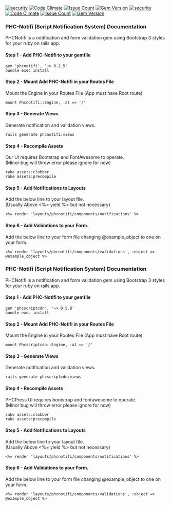 [![security](https://hakiri.io/github/PHCNetworks/phc-notifi/master.svg)](https://hakiri.io/github/PHCNetworks/phc-notifi/master)
[![Code Climate](https://codeclimate.com/github/PHCNetworks/phc-notifi/badges/gpa.svg)](https://codeclimate.com/github/PHCNetworks/phc-notifi)
[![Issue Count](https://codeclimate.com/github/PHCNetworks/phc-notifi/badges/issue_count.svg)](https://codeclimate.com/github/PHCNetworks/phc-notifi)
[![Gem Version](https://badge.fury.io/rb/phcnotifi.svg)](https://badge.fury.io/rb/phcnotifi)
  [![security](https://hakiri.io/github/PHCNetworks/phc-notifi/master.svg)](https://hakiri.io/github/PHCNetworks/phc-notifi/master)
[![Code Climate](https://codeclimate.com/github/PHCNetworks/phc-notifi/badges/gpa.svg)](https://codeclimate.com/github/PHCNetworks/phc-notifi)
[![Issue Count](https://codeclimate.com/github/PHCNetworks/phc-notifi/badges/issue_count.svg)](https://codeclimate.com/github/PHCNetworks/phc-notifi)
[![Gem Version](https://badge.fury.io/rb/phcnotifi.svg)](https://badge.fury.io/rb/phcnotifi)
  
### PHC-Notifi (Script Notification System) Documentation
PHCNotifi is a notification and form validation gem using Bootstrap 3 styles for your ruby on rails app.
  
#### Step 1 - Add PHC-Notifi to your gemfile  
  
	gem 'phcnotifi', '~> 0.2.5'
	bundle exec install  
  
#### Step 2 - Mount Add PHC-Notifi in your Routes File  
Mount the Engine in your Routes File (App must have Root route)  
  
	mount Phcnotifi::Engine, :at => '/'  
  
#### Step 3 - Generate Views  
Generate notification and validation views.    
  
	rails generate phcnotifi:views
  
#### Step 4 - Recompile Assets  
Our UI requires Bootstrap and FontAwesome to operate.  
(Minor bug will throw error please ignore for now)  
  
	rake assets:clobber
	rake assets:precompile  
  
#### Step 5 - Add Notifications to Layouts
Add the below line to your layout file.  
(Usually Above <%= yield %> but not necessary)
  
	<%= render 'layouts/phcnotifi/components/notifications' %>
  
#### Step 6 - Add Validations to your Form.
Add the below line to your form file changing @example_object to one on your form.  

	<%= render 'layouts/phcnotifi/components/validations', :object => @example_object %>

### PHC-Notifi (Script Notification System) Documentation
PHCNotifi is a notification and form validation gem using Bootstrap 3 styles for your ruby on rails app.
  
#### Step 1 - Add PHC-Notifi to your gemfile  
  
	gem 'phcscriptcdn', '~> 0.5.8'
	bundle exec install  
  
#### Step 2 - Mount Add PHC-Notifi in your Routes File  
Mount the Engine in your Routes File (App must have Root route)  
  
	mount Phcscriptcdn::Engine, :at => '/'  
  
#### Step 3 - Generate Views  
Generate notification and validation views.    
  
	rails generate phcscriptcdn:views
  
#### Step 4 - Recompile Assets  
PHCPress UI requires bootstrap and fontawesome to operate.  
(Minor bug will throw error please ignore for now)  
  
	rake assets:clobber
	rake assets:precompile  
  
#### Step 5 - Add Notifications to Layouts
Add the below line to your layout file.  
(Usually Above <%= yield %> but not necessary)
  
	<%= render 'layouts/phcnotifi/components/notifications' %>
  
#### Step 6 - Add Validations to your Form.
Add the below line to your form file changing @example_object to one on your form.  

	<%= render 'layouts/phcnotifi/components/validations', :object => @example_object %>

